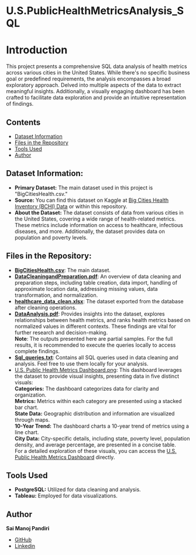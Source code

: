 # U.S.PublicHealthMetricsAnalysis_SQL

# Introduction
This project presents a comprehensive SQL data analysis of health metrics across various cities in the United States. While there's no specific business goal or predefined requirements, the analysis encompasses a broad exploratory approach. Delved into multiple aspects of the data to extract meaningful insights. Additionally, a visually engaging dashboard has been crafted to facilitate data exploration and provide an intuitive representation of findings.

## Contents
- [Dataset Information](#dataset-information)
- [Files in the Repository](#files-in-the-repository)
- [Tools Used](#tools-used)
- [Author](#author)

## Dataset Information:
- **Primary Dataset:** The main dataset used in this project is "BigCitiesHealth.csv."
- **Source:** You can find this dataset on Kaggle at [Big Cities Health Inventory (BCHI) Data](https://www.kaggle.com/datasets/venkateshseetha/big-cities-health-inventory-bchi-data/data) or within this repository.  
- **About the Dataset:**
The dataset consists of data from various cities in the United States, covering a wide range of health-related metrics. These metrics include information on access to healthcare, infectious diseases, and more. Additionally, the dataset provides data on population and poverty levels.

## Files in the Repository:
- [**BigCitiesHealth.csv**](BigCitiesHealth.csv): The main dataset.
- [**DataCleaningandPreparation.pdf**](DataCleaningandPreparation.pdf): An overview of data cleaning and preparation steps, including table creation, data import, handling of approximate location data, addressing missing values, data transformation, and normalization.
- [**healthcare_data_clean.xlsx**](healthcare_data_clean.xlsx): The dataset exported from the database after cleaning operations.
- [**DataAnalysis.pdf**](DataAnalysis.pdf): Provides insights into the dataset, explores relationships between health metrics, and ranks health metrics based on normalized values in different contexts. These findings are vital for further research and decision-making.  
**Note**: The outputs presented here are partial samples. For the full results, it is recommended to execute the queries locally to access complete findings.
- [**Sql_queries.txt**](Sql_queries.txt): Contains all SQL queries used in data cleaning and analysis. Feel free to use them locally for your analysis.
- [U.S. Public Health Metrics Dashboard.png](U.S.%20Public%20Health%20Metrics%20Dashboard.png): This dashboard leverages the dataset to provide visual insights, presenting data in five distinct visuals:  
**Categories:** The dashboard categorizes data for clarity and organization.  
**Metrics:** Metrics within each category are presented using a stacked bar chart.  
**State Data:** Geographic distribution and information are visualized through maps.  
**10-Year Trend:** The dashboard charts a 10-year trend of metrics using a line chart.  
**City Data:** City-specific details, including state, poverty level, population density, and average percentage, are presented in a concise table.  
For a detailed exploration of these visuals, you can access the [U.S. Public Health Metrics Dashboard](https://public.tableau.com/app/profile/sai.manoj.p7063/viz/U_S_PublicHelathMetricsDasboard/U_S_PublicHealthMetricsDashboard?publish=yes) directly.

## Tools Used

- **PostgreSQL:** Utilized for data cleaning and analysis.
- **Tableau:** Employed for data visualizations.

## Author
**Sai Manoj Pandiri**
- [GitHub](https://github.com/SAI-MANOJ-P)
- [Linkedin](https://www.linkedin.com/in/saimanojpandiri/)
